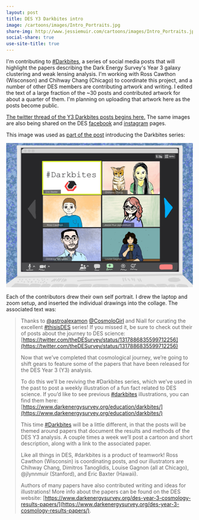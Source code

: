 ```yaml
---
layout: post
title: DES Y3 Darkbites intro
image: /cartoons/images/Intro_Portraits.jpg
share-img: http://www.jessiemuir.com/cartoons/images/Intro_Portraits.jpg
social-share: true
use-site-title: true
---
```


I'm contributing to [#Darkbites](https://twitter.com/hashtag/darkbites?src=hashtag_click), a series of social media posts that will highlight the papers describing the Dark Energy Survey's Year 3 galaxy clustering and weak lensing analysis. I'm  working with Ross Cawthon (Wisconson) and Chihway Chang (Chicago) to coordinate this project, and a number of other DES members are contributing artwork and writing. I edited the text of a large fraction of the ~30 posts and contributed artwork for about a quarter of them. I'm planning on uploading that artwork here as the posts become public.  

[The twitter thread of the Y3 Darkbites posts begins here.](https://twitter.com/theDESurvey/status/1334937310606004227) The same images are also being shared on the DES [facebook](https://www.facebook.com/darkenergysurvey) and [instagram](https://www.instagram.com/darkenergysurvey/) pages.


This image was used as [part of the post](https://twitter.com/theDESurvey/status/1334939591585959946) introducing the Darkbites series: 

![alt="Cartoon zoom window with self portraits of the darkbites contributors shown in each panel."](/cartoons/images/Intro_Portraits.jpg)

Each of the contributors drew their own self portrait. I drew the laptop and zoom setup, and inserted the individual drawings into the collage.  The associated text was:
> Thanks to [@astroalexamon](https://twitter.com/astroalexamon) [@CosmoloGirl](https://twitter.com/CosmoloGirl) and Niall for curating the excellent [#thisisDES](https://twitter.com/hashtag/thisisDES?src=hashtag_click) series! If you missed it, be sure to check out their of posts about the journey to DES science: [https://twitter.com/theDESurvey/status/1317886835599712256](https://twitter.com/theDESurvey/status/1317886835599712256)
> 
> Now that we’ve completed that cosmological journey, we’re going to shift gears to feature some of the papers that have been released for the DES Year 3 (Y3) analysis. 
> 
> To do this we’ll be reviving the #Darkbites series, which we’ve used in the past to post a weekly illustration of a fun fact related to DES science. If you’d like to see previous [#darkbites](https://twitter.com/hashtag/darkbites?src=hashtag_click) illustrations, you can find them here: [https://www.darkenergysurvey.org/education/darkbites/](https://www.darkenergysurvey.org/education/darkbites/)
> 
> This time [#Darkbites](https://twitter.com/hashtag/darkbites?src=hashtag_click) will be a little different, in that the posts will be themed around papers that document the results and methods of the DES Y3 analysis. A couple times a week we’ll post a cartoon and short description, along with a link to the associated paper. 
> 
> Like all things in DES, #darkbites is a product of teamwork! Ross Cawthon (Wisconsin) is coordinating posts, and our illustrators are Chihway Chang, Dimitros Tanoglidis, Louise Gagnon (all at Chicago), @jlynnmuir (Stanford), and Eric Baxter (Hawaii). 
> 
> Authors of many papers have also contributed writing and ideas for illustrations! More info about the papers can be found on the DES website: [https://www.darkenergysurvey.org/des-year-3-cosmology-results-papers/](https://www.darkenergysurvey.org/des-year-3-cosmology-results-papers/). 






